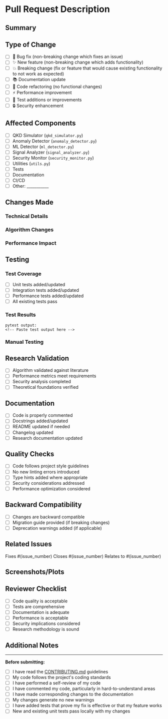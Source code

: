 # Pull Request Description

## Summary
<!-- Provide a brief summary of your changes -->

## Type of Change
<!-- Mark the relevant option with an "x" -->
- [ ] 🐛 Bug fix (non-breaking change which fixes an issue)
- [ ] ✨ New feature (non-breaking change which adds functionality)
- [ ] 💥 Breaking change (fix or feature that would cause existing functionality to not work as expected)
- [ ] 📚 Documentation update
- [ ] 🔧 Code refactoring (no functional changes)
- [ ] ⚡ Performance improvement
- [ ] 🧪 Test additions or improvements
- [ ] 🔒 Security enhancement

## Affected Components
<!-- Mark all relevant components -->
- [ ] QKD Simulator (`qkd_simulator.py`)
- [ ] Anomaly Detector (`anomaly_detector.py`)
- [ ] ML Detector (`ml_detector.py`)
- [ ] Signal Analyzer (`signal_analyzer.py`)
- [ ] Security Monitor (`security_monitor.py`)
- [ ] Utilities (`utils.py`)
- [ ] Tests
- [ ] Documentation
- [ ] CI/CD
- [ ] Other: ___________

## Changes Made
<!-- Describe the changes you've made in detail -->

### Technical Details
<!-- Provide technical details about the implementation -->

### Algorithm Changes
<!-- If applicable, describe any algorithm modifications -->

### Performance Impact
<!-- Describe any performance implications -->

## Testing
<!-- Describe the testing you've performed -->

### Test Coverage
- [ ] Unit tests added/updated
- [ ] Integration tests added/updated
- [ ] Performance tests added/updated
- [ ] All existing tests pass

### Test Results
<!-- Provide test results if applicable -->
```
pytest output:
<!-- Paste test output here -->
```

### Manual Testing
<!-- Describe any manual testing performed -->

## Research Validation
<!-- If applicable, describe research validation -->
- [ ] Algorithm validated against literature
- [ ] Performance metrics meet requirements
- [ ] Security analysis completed
- [ ] Theoretical foundations verified

## Documentation
- [ ] Code is properly commented
- [ ] Docstrings added/updated
- [ ] README updated if needed
- [ ] Changelog updated
- [ ] Research documentation updated

## Quality Checks
- [ ] Code follows project style guidelines
- [ ] No new linting errors introduced
- [ ] Type hints added where appropriate
- [ ] Security considerations addressed
- [ ] Performance optimization considered

## Backward Compatibility
- [ ] Changes are backward compatible
- [ ] Migration guide provided (if breaking changes)
- [ ] Deprecation warnings added (if applicable)

## Related Issues
<!-- Link to related issues -->
Fixes #(issue_number)
Closes #(issue_number)
Relates to #(issue_number)

## Screenshots/Plots
<!-- If applicable, add screenshots or plots showing the changes -->

## Reviewer Checklist
<!-- For reviewers to check -->
- [ ] Code quality is acceptable
- [ ] Tests are comprehensive
- [ ] Documentation is adequate
- [ ] Performance is acceptable
- [ ] Security implications considered
- [ ] Research methodology is sound

## Additional Notes
<!-- Any additional information for reviewers -->

---

**Before submitting:**
- [ ] I have read the [CONTRIBUTING.md](../CONTRIBUTING.md) guidelines
- [ ] My code follows the project's coding standards
- [ ] I have performed a self-review of my code
- [ ] I have commented my code, particularly in hard-to-understand areas
- [ ] I have made corresponding changes to the documentation
- [ ] My changes generate no new warnings
- [ ] I have added tests that prove my fix is effective or that my feature works
- [ ] New and existing unit tests pass locally with my changes
